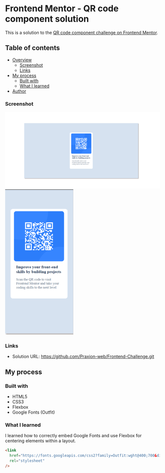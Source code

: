 # Frontend Mentor - QR code component solution

This is a solution to the [QR code component challenge on Frontend Mentor](https://www.frontendmentor.io/challenges/qr-code-component-iux_sIO_H).

## Table of contents

- [Overview](#overview)
  - [Screenshot](#screenshot)
  - [Links](#links)
- [My process](#my-process)
  - [Built with](#built-with)
  - [What I learned](#what-i-learned)
- [Author](#author)

### Screenshot

![](./Desktop.png)
![](./Mobile.png)

### Links

- Solution URL: https://github.com/Praxion-web/Frontend-Challenge.git

## My process

### Built with

- HTML5
- CSS3
- Flexbox
- Google Fonts (Outfit)

### What I learned

I learned how to correctly embed Google Fonts and use Flexbox for centering elements within a layout.

```html
<link
  href="https://fonts.googleapis.com/css2?family=Outfit:wght@400;700&display=swap"
  rel="stylesheet"
/>
```
